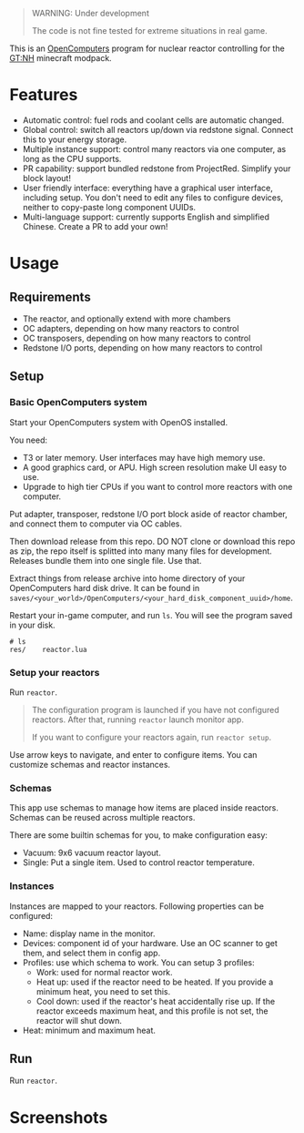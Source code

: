 > WARNING: Under development
> 
> The code is not fine tested for extreme situations in real game.

This is an [OpenComputers] program for nuclear reactor controlling for the [GT:NH] minecraft modpack.

# Features

- Automatic control: fuel rods and coolant cells are automatic changed.
- Global control: switch all reactors up/down via redstone signal. Connect this to your energy storage.
- Multiple instance support: control many reactors via one computer, as long as the CPU supports.
- PR capability: support bundled redstone from ProjectRed. Simplify your block layout!
- User friendly interface: everything have a graphical user interface, including setup. You don't need to edit any files to configure devices, neither to copy-paste long component UUIDs.
- Multi-language support: currently supports English and simplified Chinese. Create a PR to add your own!

# Usage

## Requirements

- The reactor, and optionally extend with more chambers
- OC adapters, depending on how many reactors to control
- OC transposers, depending on how many reactors to control
- Redstone I/O ports, depending on how many reactors to control

## Setup

### Basic OpenComputers system

Start your OpenComputers system with OpenOS installed.

You need:
  - T3 or later memory. User interfaces may have high memory use.
  - A good graphics card, or APU. High screen resolution make UI easy to use.
  - Upgrade to high tier CPUs if you want to control more reactors with one computer.

Put adapter, transposer, redstone I/O port block aside of reactor chamber, and connect them to computer via OC cables.

Then download release from this repo. DO NOT clone or download this repo as zip, the repo itself is splitted into many many files for development.
Releases bundle them into one single file. Use that.

Extract things from release archive into home directory of your OpenComputers hard disk drive.
It can be found in `saves/<your_world>/OpenComputers/<your_hard_disk_component_uuid>/home`.

Restart your in-game computer, and run `ls`. You will see the program saved in your disk.

``` text
# ls
res/    reactor.lua
```

### Setup your reactors

Run `reactor`.

> The configuration program is launched if you have not configured reactors.
> After that, running `reactor` launch monitor app.
> 
> If you want to configure your reactors again, run `reactor setup`.

Use arrow keys to navigate, and enter to configure items. You can customize schemas and reactor instances.

### Schemas

This app use schemas to manage how items are placed inside reactors. Schemas can be reused across multiple reactors.

There are some builtin schemas for you, to make configuration easy:

- Vacuum: 9x6 vacuum reactor layout.
- Single: Put a single item. Used to control reactor temperature.

### Instances

Instances are mapped to your reactors. Following properties can be configured:

- Name: display name in the monitor.
- Devices: component id of your hardware. Use an OC scanner to get them, and select them in config app.
- Profiles: use which schema to work. You can setup 3 profiles:
  * Work: used for normal reactor work.
  * Heat up: used if the reactor need to be heated. If you provide a minimum heat, you need to set this.
  * Cool down: used if the reactor's heat accidentally rise up. If the reactor exceeds maximum heat, and this profile is not set, the reactor will shut down.
- Heat: minimum and maximum heat.

## Run

Run `reactor`.

# Screenshots

[OpenComputers]: https://oc.cil.li/
[GT:NH]: https://github.com/GTNewHorizons/GT-New-Horizons-Modpack

